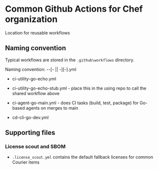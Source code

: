# Common Github Actions for Chef organization
Location for reusable workflows

## Naming convention
Typical workflows are stored in the `.github\workflows` directory.

Naming convention:
<workflow type>-<application>-<language>[-<action> || -<branch>][-<stub>].yml

- ci-utility-go-echo.yml
- ci-utility-go-echo-stub.yml - place this in the using repo to call the shared workflow above

- ci-agent-go-main.yml - does CI tasks (build, test, package) for Go-based agents on merges to main 
- cd-cli-go-dev.yml

## Supporting files

### License scout and SBOM
- `.license_scout.yml` contains the default fallback licenses for common Courier items